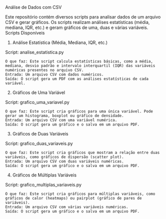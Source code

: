 Análise de Dados com CSV

Este repositório contém diversos scripts para analisar dados de um arquivo CSV e gerar gráficos. Os scripts realizam análises estatísticas (média, mediana, IQR, etc.) e geram gráficos de uma, duas e várias variáveis.
Scripts Disponíveis
1. Análise Estatística (Média, Mediana, IQR, etc.)

Script: analise_estatistica.py

    O que faz: Este script calcula estatísticas básicas, como a média, mediana, desvio padrão e intervalo interquartil (IQR) das variáveis numéricas presentes no arquivo CSV.
    Entrada: Um arquivo CSV com dados numéricos.
    Saída: O script gera um PDF com as análises estatísticas de cada variável.

2. Gráficos de Uma Variável

Script: grafico_uma_variavel.py

    O que faz: Este script cria gráficos para uma única variável. Pode gerar um histograma, boxplot ou gráfico de densidade.
    Entrada: Um arquivo CSV com uma variável numérica.
    Saída: O script gera um gráfico e o salva em um arquivo PDF.

3. Gráficos de Duas Variáveis

Script: grafico_duas_variaveis.py

    O que faz: Este script cria gráficos que mostram a relação entre duas variáveis, como gráficos de dispersão (scatter plot).
    Entrada: Um arquivo CSV com duas variáveis numéricas.
    Saída: O script gera um gráfico e o salva em um arquivo PDF.

4. Gráficos de Múltiplas Variáveis

Script: grafico_multiplas_variaveis.py

    O que faz: Este script cria gráficos para múltiplas variáveis, como gráficos de calor (heatmaps) ou pairplot (gráfico de pares de variáveis).
    Entrada: Um arquivo CSV com várias variáveis numéricas.
    Saída: O script gera um gráfico e o salva em um arquivo PDF.
